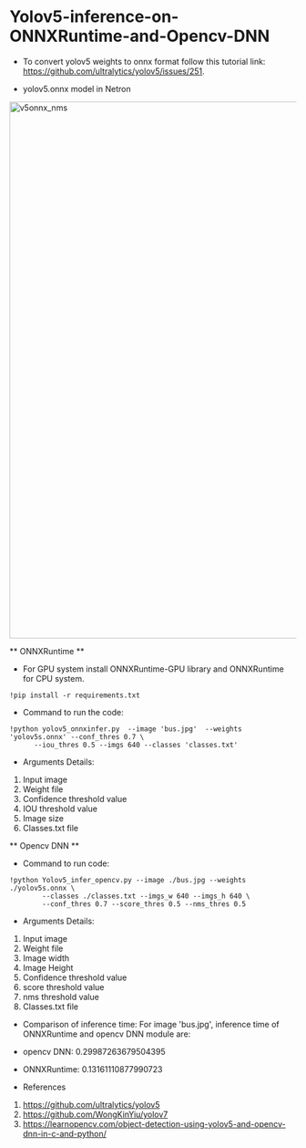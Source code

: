 # Yolov5-inference-on-ONNXRuntime-and-Opencv-DNN

* To convert yolov5 weights to onnx format follow this tutorial link: https://github.com/ultralytics/yolov5/issues/251.

* yolov5.onnx model in Netron
<img width="941" alt="v5onnx_nms" src="https://user-images.githubusercontent.com/64680838/207949434-6cb25740-57d1-420b-8384-f81cb33fd284.PNG">

** ONNXRuntime **

* For GPU system install ONNXRuntime-GPU library and ONNXRuntime for CPU system.
```
!pip install -r requirements.txt
```

* Command to run the code:

```
!python yolov5_onnxinfer.py  --image 'bus.jpg'  --weights 'yolov5s.onnx' --conf_thres 0.7 \
      --iou_thres 0.5 --imgs 640 --classes 'classes.txt'
```
* Arguments Details:
1. Input image
2. Weight file
3. Confidence threshold value
4. IOU threshold value
5. Image size
6. Classes.txt file

** Opencv DNN **

* Command to run code:

```
!python Yolov5_infer_opencv.py --image ./bus.jpg --weights ./yolov5s.onnx \
        --classes ./classes.txt --imgs_w 640 --imgs_h 640 \
        --conf_thres 0.7 --score_thres 0.5 --nms_thres 0.5
```
* Arguments Details:
1. Input image
2. Weight file
3. Image width
4. Image Height
5. Confidence threshold value
6. score threshold value
7. nms threshold value
8. Classes.txt file

* Comparison of inference time:
For image 'bus.jpg', inference time of ONNXRuntime and opencv DNN module are:
 * opencv DNN: 0.29987263679504395
 * ONNXRuntime: 0.13161110877990723

* References
1. https://github.com/ultralytics/yolov5
2. https://github.com/WongKinYiu/yolov7
3. https://learnopencv.com/object-detection-using-yolov5-and-opencv-dnn-in-c-and-python/
